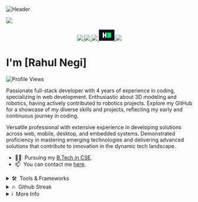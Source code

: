 ![Header](https://github.com/RahulNegi7/rahulNegi7/assets/138356066/fc85545b-f993-4671-b192-983f4680aee4)

<img src="." >


<p align="center">

<a href="https://github.com/RahulNegi7" target="_blank">
    <img src="https://skillicons.dev/icons?i=github" height="30px">
</a>
<a href="https://www.linkedin.com/in/rahul-negi-961b88275/" target="_blank">
    <img src="https://skillicons.dev/icons?i=linkedin" height="30px">
</a>
<a href="https://leetcode.com/RahulNegi7/" target="_blank">
    <img src="https://skillicons.dev/icons?i=leetcode" height="30px">
</a>
<a href="https://www.hackerrank.com/profile/rahulnegi0465" target="_blank">
    <img src="./images/hackerrank.png/" height="30px">
</a>
<a href="https://www.instagram.com/_rahul__.negi/" target="_blank">
    <img src="https://skillicons.dev/icons?i=instagram" height="30px">
</a>

</p>

# I'm [Rahul Negi]

![Profile Views](https://komarev.com/ghpvc/?username=RahulNegi7&label=Profile%20views&color=0e75b6&style=flat)

Passionate full-stack developer with 4 years of experience in coding, specializing in web development. Enthusiastic about 3D modeling and robotics, having actively contributed to robotics projects. Explore my GitHub for a showcase of my diverse skills and projects, reflecting my early and continuous journey in coding.

Versatile professional with extensive experience in developing solutions across web, mobile, desktop, and embedded systems. Demonstrated proficiency in mastering emerging technologies and delivering advanced solutions that contribute to innovation in the dynamic tech landscape.

- 👨‍🎓 &nbsp;Pursuing my [B.Tech in CSE](https://www.srmist.edu.in).
- 📫 &nbsp;You can contact me [here](mailto:rahulnegi0465@gmail.com).

<details>

<summary>🛠 &nbsp;Tools & Frameworks</summary>

<br>

![Tools](https://skillicons.dev/icons?i=html,c,python,cpp,css)

> These are some of the tools and frameworks that I have worked with. My expertise includes working on web, mobile, desktop, and embedded systems. I have utilized a wide range of technologies, including Python, C, C++, HTML, CSS, among others.

</details>

<details>

<summary>🔥 &nbsp;Github Streak</summary>

<br>

[![GitHub Streak](https://streak-stats.demolab.com?user=RahulNegi7&theme=github-dark&border_radius=20)](https://git.io/streak-stats)

</details>

<details>

<summary>ℹ &nbsp;More Info</summary>

<br>

> Note: Passionate full-stack developer with 4 years of experience in coding, specializing in web development. Enthusiastic about 3D modeling and robotics, having actively contributed to robotics projects. Explore my GitHub for a showcase of my diverse skills and projects, reflecting my early and continuous journey in coding.

</details>
